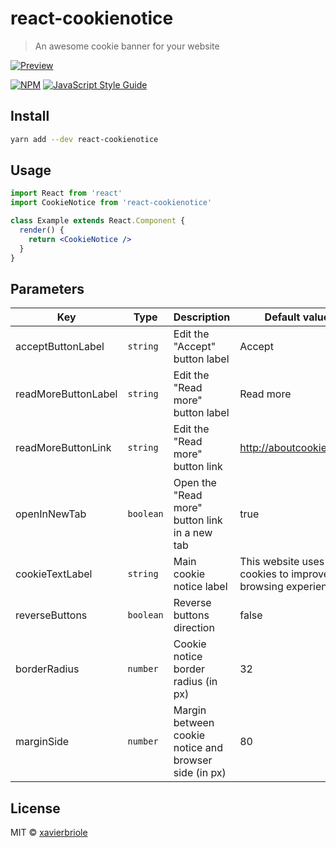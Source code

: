 # react-cookienotice

> An awesome cookie banner for your website

[![Preview](https://i.imgur.com/3weiUBB.png)](https://xavierbriole.github.io/react-cookienotice)

[![NPM](https://img.shields.io/npm/v/react-cookienotice.svg)](https://www.npmjs.com/package/react-cookienotice) [![JavaScript Style Guide](https://img.shields.io/badge/code_style-standard-brightgreen.svg)](https://standardjs.com)

## Install

```bash
yarn add --dev react-cookienotice
```

## Usage

```jsx
import React from 'react'
import CookieNotice from 'react-cookienotice'

class Example extends React.Component {
  render() {
    return <CookieNotice />
  }
}
```

## Parameters

| Key                 | Type      | Description                                           | Default value                                                  |
| ------------------- | --------- | ----------------------------------------------------- | -------------------------------------------------------------- |
| acceptButtonLabel   | `string`  | Edit the "Accept" button label                        | Accept                                                         |
| readMoreButtonLabel | `string`  | Edit the "Read more" button label                     | Read more                                                      |
| readMoreButtonLink  | `string`  | Edit the "Read more" button link                      | <http://aboutcookies.org/>                                     |
| openInNewTab        | `boolean` | Open the "Read more" button link in a new tab         | true                                                           |
| cookieTextLabel     | `string`  | Main cookie notice label                              | This website uses cookies to improve your browsing experience. |
| reverseButtons      | `boolean` | Reverse buttons direction                             | false                                                          |
| borderRadius        | `number`  | Cookie notice border radius (in px)                   | 32                                                             |
| marginSide          | `number`  | Margin between cookie notice and browser side (in px) | 80                                                             |

## License

MIT © [xavierbriole](https://github.com/xavierbriole)
